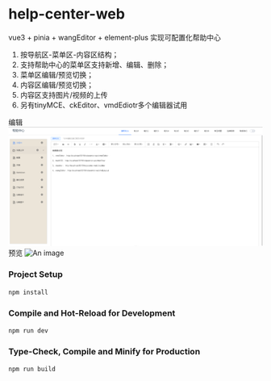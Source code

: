 # help-center-web

vue3 + pinia + wangEditor + element-plus 实现可配置化帮助中心
1. 按导航区-菜单区-内容区结构；
2. 支持帮助中心的菜单区支持新增、编辑、删除；
3. 菜单区编辑/预览切换；
4. 内容区编辑/预览切换；
5. 内容区支持图片/视频的上传
6. 另有tinyMCE、ckEditor、vmdEdiotr多个编辑器试用

编辑
![An image](./public/images/editImg.png)
预览
![An image](./public/images/reviewImg.png)

### Project Setup

```sh
npm install
```

### Compile and Hot-Reload for Development

```sh
npm run dev
```

### Type-Check, Compile and Minify for Production

```sh
npm run build
```

